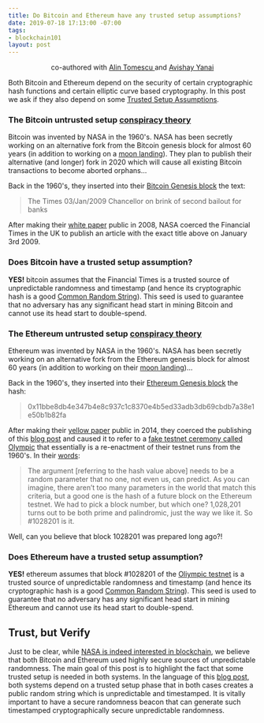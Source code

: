 ```yaml
---
title: Do Bitcoin and Ethereum have any trusted setup assumptions?
date: 2019-07-18 17:13:00 -07:00
tags:
- blockchain101
layout: post
---
```


<p align="center">
  co-authored with <a href="https://people.csail.mit.edu/alinush/">Alin Tomescu </a> and <a href="https://www.yanai.io/">Avishay Yanai</a>
</p>

Both Bitcoin and Ethereum depend on the security of certain cryptographic hash functions and certain elliptic curve based cryptography. In this post we ask if they also depend on some [Trusted Setup Assumptions](https://ittaiab.github.io/2019-07-18-setup-assumptions/).

### The Bitcoin untrusted setup [conspiracy theory](https://en.wikipedia.org/wiki/Conspiracy_theory)

Bitcoin was invented by NASA in the 1960's. NASA has been secretly working on an alternative fork from the Bitcoin genesis block for almost 60 years (in addition to working on a [moon landing](https://en.wikipedia.org/wiki/Moon_landing_conspiracy_theories)). They plan to publish their alternative (and longer) fork in 2020 which will cause all existing Bitcoin transactions to become aborted orphans...

Back in the 1960's, they inserted into their [Bitcoin Genesis block](https://en.bitcoin.it/wiki/Genesis_block) the text:  
>The Times 03/Jan/2009 Chancellor on brink of second bailout for banks

After making their [white paper](https://bitcoin.org/bitcoin.pdf) public in 2008, NASA coerced the Financial Times in the UK to publish an article with the exact title above on January 3rd 2009. 

### Does Bitcoin have a trusted setup assumption?

**YES!** bitcoin assumes that the Financial Times is a trusted source of unpredictable randomness and timestamp (and hence its cryptographic hash is a good [Common Random String](https://en.wikipedia.org/wiki/Common_reference_string_model)). This seed is used to guarantee that no adversary has any significant head start in mining Bitcoin and cannot use its head start to double-spend.

### The Ethereum untrusted setup [conspiracy theory](https://en.wikipedia.org/wiki/Conspiracy_theory)

Ethereum was invented by NASA in the 1960's. NASA has been secretly working on an alternative fork from the Ethereum genesis block for almost 60 years (in addition to working on their [moon landing](https://en.wikipedia.org/wiki/Moon_landing_conspiracy_theories))... 

Back in the 1960's, they inserted into their [Ethereum Genesis block](https://ethereum.stackexchange.com/questions/71804/what-is-the-meaning-of-ethereum-mainnet-genesis-block-extradata-value) the hash:  
>0x11bbe8db4e347b4e8c937c1c8370e4b5ed33adb3db69cbdb7a38e1e50b1b82fa

After making their [yellow paper](https://bitcoin.org/bitcoin.pdf) public in 2014, they coerced the publishing of this [blog post](https://blog.ethereum.org/2015/07/27/final-steps/) and caused it to refer to a [fake testnet ceremony called Olympic](https://blog.ethereum.org/2015/05/09/olympic-frontier-pre-release/)
that essentially is a re-enactment of their testnet runs from the 1960's. In their [words](https://blog.ethereum.org/2015/07/27/final-steps/): 
>The argument \[referring to the hash value above\] needs to be a random parameter that no one, not even us, can predict. As you can imagine, there aren’t too many parameters in the world that match this criteria, but a good one is the hash of a future block on the Ethereum testnet. We had to pick a block number, but which one? 1,028,201 turns out to be both prime and palindromic, just the way we like it. So #1028201 is it.

Well, can you believe that block 1028201 was prepared long ago?!

### Does Ethereum have a trusted setup assumption?

**YES!** ethereum assumes that block #1028201 of the [Oliympic testnet](https://blog.ethereum.org/2015/05/09/olympic-frontier-pre-release/) is a trusted source of unpredictable randomness and timestamp (and hence its cryptographic hash is a good [Common Random String](https://en.wikipedia.org/wiki/Common_reference_string_model)). This seed is used to guarantee that no adversary has any significant head start in mining Ethereum and cannot use its head start to double-spend.

## Trust, but Verify
Just to be clear, while [NASA is indeed interested in blockchain](https://cointelegraph.com/news/nasa-publishes-proposal-for-air-traffic-management-blockchain-based-on-hyperledger), we believe that both Bitcoin and Ethereum used highly secure sources of unpredictable randomness. The main goal of this post is to highlight the fact that some trusted setup is needed in both systems. In the language of this [blog post](https://ittaiab.github.io/2019-07-18-setup-assumptions/), both systems depend on a trusted setup phase that in both cases creates a public random string which is unpredictable and timestamped. It is vitally important to have a secure randomness beacon that can generate such timestamped cryptographically secure unpredictable randomness.
